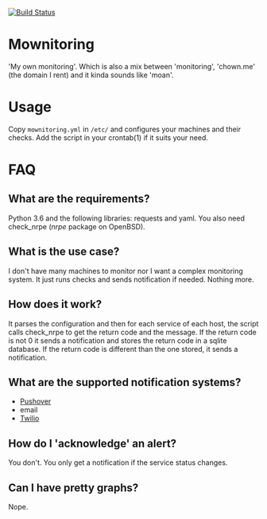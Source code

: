 [![Build Status](https://travis-ci.org/danieljakots/mownitoring.svg?branch=master)](https://travis-ci.org/danieljakots/mownitoring)

# Mownitoring

'My own monitoring'. Which is also a mix between 'monitoring',
'chown.me' (the domain I rent) and it kinda sounds like 'moan'.

# Usage

Copy `mownitoring.yml` in `/etc/` and configures your machines and
their checks. Add the script in your crontab(1) if it suits your need.

# FAQ

## What are the requirements?

Python 3.6 and the following libraries: requests and yaml. You also need
check_nrpe (*nrpe* package on OpenBSD).

## What is the use case?

I don't have many machines to monitor nor I want a complex monitoring
system. It just runs checks and sends notification if needed. Nothing
more.

## How does it work?

It parses the configuration and then for each service of each host,
the script calls check_nrpe to get the return code and the message. If
the return code is not 0 it sends a notification and stores the return
code in a sqlite database. If the return code is different than the
one stored, it sends a notification.

## What are the supported notification systems?

* [Pushover](https://pushover.net/)
* email
* [Twilio](https://www.twilio.com/)

## How do I 'acknowledge' an alert?

You don't. You only get a notification if the service status changes.

## Can I have pretty graphs?

Nope.
